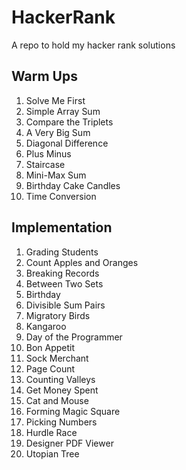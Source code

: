 # HackerRank
A repo to hold my hacker rank solutions

## Warm Ups
1. Solve Me First
2. Simple Array Sum
3. Compare the Triplets
4. A Very Big Sum
5. Diagonal Difference
6. Plus Minus
7. Staircase
8. Mini-Max Sum
9. Birthday Cake Candles
10. Time Conversion

## Implementation
1. Grading Students
2. Count Apples and Oranges
3. Breaking Records
4. Between Two Sets
5. Birthday
6. Divisible Sum Pairs
7. Migratory Birds
8. Kangaroo
9. Day of the Programmer
10. Bon Appetit
11. Sock Merchant
12. Page Count
13. Counting Valleys
14. Get Money Spent
15. Cat and Mouse
16. Forming Magic Square
17. Picking Numbers
18. Hurdle Race
19. Designer PDF Viewer
20. Utopian Tree
